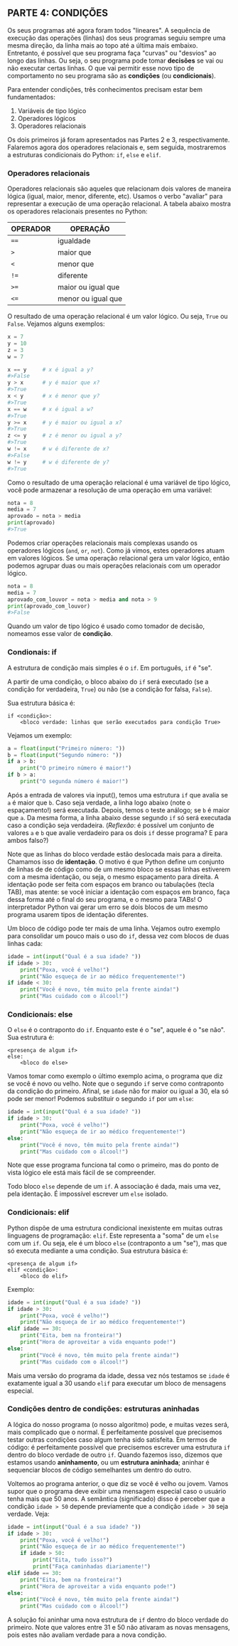 ## PARTE 4: CONDIÇÕES

Os seus programas até agora foram todos "lineares". A sequência de execução das operações (linhas) dos seus programas seguiu sempre uma mesma direção, da linha mais ao topo até a última mais embaixo. Entretanto, é possível que seu programa faça "curvas" ou "desvios" ao longo das linhas. Ou seja, o seu programa pode tomar **decisões** se vai ou não executar certas linhas. O que vai permitir esse novo tipo de comportamento no seu programa são as **condições** (ou **condicionais**).

Para entender condições, três conhecimentos precisam estar bem fundamentados:

1. Variáveis de tipo lógico
2. Operadores lógicos
3. Operadores relacionais

Os dois primeiros já foram apresentados nas Partes 2 e 3, respectivamente. Falaremos agora dos operadores relacionais e, sem seguida, mostraremos a estruturas condicionais do Python: ```if```, ```else``` e ```elif```.

### Operadores relacionais

Operadores relacionais são aqueles que relacionam dois valores de maneira lógica (igual, maior, menor, diferente, etc). Usamos o verbo "avaliar" para representar a execução de uma operação relacional. A tabela abaixo mostra os operadores relacionais presentes no Python:

| OPERADOR       | OPERAÇÃO           |
|----------------|--------------------|
| ```==```       | igualdade          |
| ```>```        | maior que          |
| ```<```        | menor que          |
| ```!=```       | diferente          |
| ```>=```       | maior ou igual que |
| ```<=```       | menor ou igual que |

O resultado de uma operação relacional é um valor lógico. Ou seja, ```True``` ou ```False```. Vejamos alguns exemplos:

```python
x = 7
y = 10
z = 3
w = 7

x == y     # x é igual a y?
#>False
y > x      # y é maior que x?
#>True
x < y      # x é menor que y?
#>True
x == w     # x é igual a w?
#>True
y >= x     # y é maior ou igual a x?
#>True
z <= y     # z é menor ou igual a y?
#>True
w != x     # w é diferente de x?
#>False
w != y     # w é diferente de y?
#>True
```

Como o resultado de uma operação relacional é uma variável de tipo lógico, você pode armazenar a resolução de uma operação em uma variável:

```python
nota = 8
media = 7
aprovado = nota > media
print(aprovado)
#>True
```

Podemos criar operações relacionais mais complexas usando os operadores lógicos (```and```, ```or```, ```not```). Como já vimos, estes operadores atuam em valores lógicos. Se uma operação relacional gera um valor lógico, então podemos agrupar duas ou mais operações relacionais com um operador lógico.

```python
nota = 8
media = 7
aprovado_com_louvor = nota > media and nota > 9
print(aprovado_com_louvor)
#>False
```

Quando um valor de tipo lógico é usado como tomador de decisão, nomeamos esse valor de **condição**.

### Condionais: if

A estrutura de condição mais simples é o ```if```. Em português, ```if``` é "se".

A partir de uma condição, o bloco abaixo do ```if``` será executado (se a condição for verdadeira, ```True```) ou não (se a condição for falsa, ```False```).

Sua estrutura básica é:

```
if <condição>:
    <bloco verdade: linhas que serão executados para condição True>
```

Vejamos um exemplo:

```python
a = float(input("Primeiro número: "))
b = float(input("Segundo número: "))
if a > b:
    print("O primeiro número é maior!")
if b > a:
    print("O segunda número é maior!")
```

Após a entrada de valores via input(), temos uma estrutura ```if``` que avalia se ```a``` é maior que ```b```. Caso seja verdade, a linha logo abaixo (note o espaçamento!) será executada. Depois, temos o teste análogo; se ```b``` é maior que ```a```. Da mesma forma, a linha abaixo desse segundo ```if``` só será executada caso a condição seja verdadeira. (_Reflexão_: é possível um conjunto de valores ```a``` e ```b``` que avalie verdadeiro para os dois ```if``` desse programa? E para ambos falso?)

Note que as linhas do bloco verdade estão deslocada mais para a direita. Chamamos isso de **identação**. O motivo é que Python define um conjunto de linhas de de código como de um mesmo bloco se essas linhas estiverem com a mesma identação, ou seja, o mesmo espaçamento para direita. A identação pode ser feita com espaços em branco ou tabulações (tecla TAB), mas atente: se você iniciar a identação com espaços em branco, faça dessa forma até o final do seu programa, e o mesmo para TABs! O interpretador Python vai gerar um erro se dois blocos de um mesmo programa usarem tipos de identação diferentes.

Um bloco de código pode ter mais de uma linha. Vejamos outro exemplo para consolidar um pouco mais o uso do ```if```, dessa vez com blocos de duas linhas cada:

```python
idade = int(input("Qual é a sua idade? "))
if idade > 30:
    print("Poxa, você é velho!")
    print("Não esqueça de ir ao médico frequentemente!")
if idade < 30:
    print("Você é novo, têm muito pela frente ainda!")
    print("Mas cuidado com o álcool!")
```

### Condicionais: else

O ```else``` é o contraponto do ```if```. Enquanto este é o "se", aquele é o "se não". Sua estrutura é:

```
<presença de algum if>
else:
    <bloco do else>
```

Vamos tomar como exemplo o último exemplo acima, o programa que diz se você é novo ou velho. Note que o segundo ```if``` serve como contraponto da condição do primeiro. Afinal, se ```idade``` não for maior ou igual a 30, ela só pode ser menor! Podemos substituir o segundo ```if``` por um ```else```:

```python
idade = int(input("Qual é a sua idade? "))
if idade > 30:
    print("Poxa, você é velho!")
    print("Não esqueça de ir ao médico frequentemente!")
else:
    print("Você é novo, têm muito pela frente ainda!")
    print("Mas cuidado com o álcool!")
```

Note que esse programa funciona tal como o primeiro, mas do ponto de vista lógico ele está mais fácil de se compreender.

Todo bloco ```else``` depende de um ```if```. A associação é dada, mais uma vez, pela identação. É impossível escrever um ```else``` isolado.

### Condicionais: elif

Python dispõe de uma estrutura condicional inexistente em muitas outras linguagens de programação: ```elif```. Este representa a "soma" de um ```else``` com um ```if```. Ou seja, ele é um bloco ```else``` (contraponto a um "se"), mas que só executa mediante a uma condição. Sua estrutura básica é:

```
<presença de algum if>
elif <condição>:
    <bloco do elif>
```

Exemplo:

```python
idade = int(input("Qual é a sua idade? "))
if idade > 30:
    print("Poxa, você é velho!")
    print("Não esqueça de ir ao médico frequentemente!")
elif idade == 30:
    print("Eita, bem na fronteira!")
    print("Hora de aproveitar a vida enquanto pode!")
else:
    print("Você é novo, têm muito pela frente ainda!")
    print("Mas cuidado com o álcool!")
```

Mais uma versão do programa da idade, dessa vez nós testamos se ```idade``` é exatamente igual a 30 usando ```elif``` para executar um bloco de mensagens especial.

### Condições dentro de condições: estruturas aninhadas

A lógica do nosso programa (o nosso algoritmo) pode, e muitas vezes será, mais complicado que o normal. É perfeitamente possível que precisemos testar outras condições caso algum tenha sido satisfeita. Em termos de código: é perfeitamente possível que precisemos escrever uma estrutura ```if``` dentro do bloco verdade de outro ```if```. Quando fazemos isso, dizemos que estamos usando **aninhamento**, ou um **estrutura aninhada**; aninhar é sequenciar blocos de código semelhantes um dentro do outro.

Voltemos ao programa anterior, o que diz se você é velho ou jovem. Vamos supor que o programa deve exibir uma mensagem especial caso o usuário tenha mais que 50 anos. A semântica (significado) disso é perceber que a condição ```idade > 50``` depende previamente que a condição ```idade > 30``` seja verdade. Veja:

```python
idade = int(input("Qual é a sua idade? "))
if idade > 30:
    print("Poxa, você é velho!")
    print("Não esqueça de ir ao médico frequentemente!")
    if idade > 50:
        print("Eita, tudo isso?")
        print("Faça caminhadas diariamente!")
elif idade == 30:
    print("Eita, bem na fronteira!")
    print("Hora de aproveitar a vida enquanto pode!")
else:
    print("Você é novo, têm muito pela frente ainda!")
    print("Mas cuidado com o álcool!")
```

A solução foi aninhar uma nova estrutura de ```if``` dentro do bloco verdade do primeiro. Note que valores entre 31 e 50 não ativaram as novas mensagens, pois estes não avaliam verdade para a nova condição.
